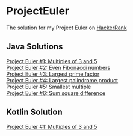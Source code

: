 # ProjectEuler
The solution for my Project Euler on [HackerRank](https://www.hackerrank.com/strait_viola)

## Java Solutions
[Project Euler #1: Multiples of 3 and 5](https://github.com/snufflesrea/ProjectEuler/blob/master/java/%231.java)
</br>[Project Euler #2: Even Fibonacci numbers](https://github.com/snufflesrea/ProjectEuler/blob/master/java/%232.java)
</br>[Project Euler #3: Largest prime factor](https://github.com/snufflesrea/ProjectEuler/blob/master/java/%233.java)
</br>[Project Euler #4: Largest palindrome product](https://github.com/snufflesrea/ProjectEuler/blob/master/java/%234.java)
</br>Project Euler #5: Smallest multiple
</br>[Project Euler #6: Sum square difference](https://github.com/snufflesrea/ProjectEuler/blob/master/%236.java)

## Kotlin Solution
[Project Euler #1: Multiples of 3 and 5](https://github.com/snufflesrea/ProjectEuler/blob/master/kotlin/%231.kt)

